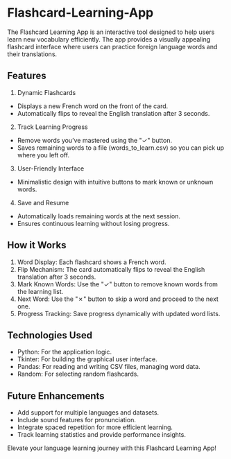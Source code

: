 # Flashcard-Learning-App
The Flashcard Learning App is an interactive tool designed to help users learn new vocabulary efficiently. The app provides a visually appealing flashcard interface where users can practice foreign language words and their translations.

## Features
1. Dynamic Flashcards
- Displays a new French word on the front of the card.
- Automatically flips to reveal the English translation after 3 seconds.
2. Track Learning Progress
- Remove words you’ve mastered using the "✓" button.
- Saves remaining words to a file (words_to_learn.csv) so you can pick up where you left off.
3. User-Friendly Interface
- Minimalistic design with intuitive buttons to mark known or unknown words.
4. Save and Resume
- Automatically loads remaining words at the next session.
- Ensures continuous learning without losing progress.

## How it Works
1. Word Display: Each flashcard shows a French word.
2. Flip Mechanism: The card automatically flips to reveal the English translation after 3 seconds.
3. Mark Known Words: Use the "✓" button to remove known words from the learning list.
4. Next Word: Use the "✗" button to skip a word and proceed to the next one.
5. Progress Tracking: Save progress dynamically with updated word lists.

## Technologies Used
- Python: For the application logic.
- Tkinter: For building the graphical user interface.
- Pandas: For reading and writing CSV files, managing word data.
- Random: For selecting random flashcards.

## Future Enhancements
- Add support for multiple languages and datasets.
- Include sound features for pronunciation.
- Integrate spaced repetition for more efficient learning.
- Track learning statistics and provide performance insights.

Elevate your language learning journey with this Flashcard Learning App!
